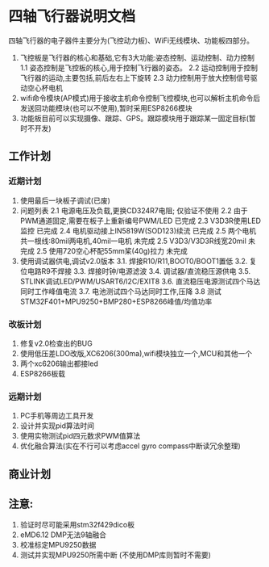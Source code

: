 # 四轴飞行器说明文档
四轴飞行器的电子器件主要分为(飞控动力板)、WiFi无线模块、功能板四部分。
1. 飞控板是飞行器的核心和基础,它有3大功能:姿态控制、运动控制、动力控制
   1.1 姿态控制是飞控板的核心,用于控制飞行器的姿态。
   2.2 运动控制用于控制飞行器的运动,主要包括,前后左右上下旋转
   2.3 动力控制用于放大控制信号驱动空心杯电机
2. wifi命令模块\(AP模式\)用于接收主机命令控制飞控模块,也可以解析主机命令后发送回功能模块\(也可以不使用\),暂时采用ESP8266模块
3. 功能板目前可以实现摄像、跟踪、GPS。跟踪模块用于跟踪某一固定目标\(暂时不开发\)

## 工作计划
### 近期计划
1. 使用最后一块板子调试(已废)
2. 问题列表
   2.1 电源电压及负载,更换CD324R7电阻;                  仅验证不使用
   2.2 由于PWM通道固定,需要在板子上重新编号PWM/LED      已完成
   2.3 V3D3R使用LED监控                                 已完成
   2.4 电机驱动接上IN5819W(SOD123)续流                  已完成
   2.5 两个电机共一根线:80mil两电机,40mil一电机         未完成
   2.5 V3D3/V3D3R线宽20mil                              未完成
   2.5 使用720空心杯配55mm桨(40g)拉力                   未完成
3. 使用调试器供电,调试v2.0版本
   3.1. 焊接R10/R11,BOOT0/BOOT1置低
   3.2. 复位电路R9不焊接
   3.3. 焊接时钟/电源滤波
   3.4. 调试器/直流稳压源供电
   3.5. STLINK调试LED/PWM/USART6/I2C/EXIT8
   3.6. 直流稳压电源测试四个马达同时工作峰值电流
   3.7. 电池测试四个马达同时工作,压降
   3.8  测试STM32F401+MPU9250+BMP280+ESP8266峰值/均值功率 

### 改板计划
1. 修复v2.0检查出的BUG
2. 使用低压差LDO改版,XC6206(300ma),wifi模块独立一个,MCU和其他一个
3. 两个xc6206输出都接led
4. ESP8266板载

### 远期计划
1. PC手机等周边工具开发
2. 设计并实现pid算法时间
3. 使用实物测试pid四元数求PWM值算法
4. 优化融合算法(实在不行可以考虑accel gyro compass中断读冗余整理)

## 商业计划

## 注意:
1. 验证时尽可能采用stm32f429dico板
2. eMD6.12 DMP无法9轴融合
3. 校准标定MPU9250数据
4. 测试并实现MPU9250所需中断 (不使用DMP库则暂时不需要)

